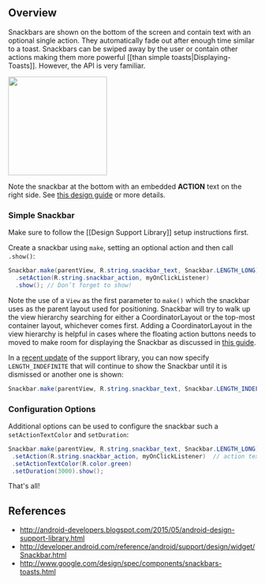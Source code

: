 ## Overview

Snackbars are shown on the bottom of the screen and contain text with an optional single action. They automatically fade out after enough time similar to a toast. Snackbars can be swiped away by the user or contain other actions making them more powerful [[than simple toasts|Displaying-Toasts]]. However, the API is very familiar.

<img src="https://i.imgur.com/JSdKnP2.png" width="200" />

Note the snackbar at the bottom with an embedded **ACTION** text on the right side. See [this design guide](http://www.google.com/design/spec/components/snackbars-toasts.html) or more details.

### Simple Snackbar

Make sure to follow the [[Design Support Library]] setup instructions first.

Create a snackbar using `make`, setting an optional action and then call `.show()`: 

```java
Snackbar.make(parentView, R.string.snackbar_text, Snackbar.LENGTH_LONG)
  .setAction(R.string.snackbar_action, myOnClickListener)
  .show(); // Don’t forget to show!
```

Note the use of a `View` as the first parameter to `make()` which the snackbar uses as the parent layout used for positioning.  Snackbar will try to walk up the view hierarchy searching for either a CoordinatorLayout or the top-most container layout, whichever comes first.  Adding a CoordinatorLayout in the view hierarchy is helpful in cases where the floating action buttons needs to moved to make room for displaying the Snackbar as discussed in [this guide](http://guides.codepath.com/android/Handling-Scrolls-with-CoordinatorLayout#floating-action-buttons-and-snackbars).

In a [recent update](https://plus.google.com/+AndroidDevelopers/posts/XTtNCPviwpj) of the support library, you can now specify `LENGTH_INDEFINITE` that will continue to show the Snackbar until it is dismissed or another one is shown:

```java
Snackbar.make(parentView, R.string.snackbar_text, Snackbar.LENGTH_INDEFINITE).show();
```

### Configuration Options

Additional options can be used to configure the snackbar such a `setActionTextColor` and `setDuration`:

```java
Snackbar.make(parentView, R.string.snackbar_text, Snackbar.LENGTH_LONG)
 .setAction(R.string.snackbar_action, myOnClickListener)  // action text on the right side
 .setActionTextColor(R.color.green)
 .setDuration(3000).show();
```


That's all!

## References

* <http://android-developers.blogspot.com/2015/05/android-design-support-library.html>
* <http://developer.android.com/reference/android/support/design/widget/Snackbar.html>
* <http://www.google.com/design/spec/components/snackbars-toasts.html>